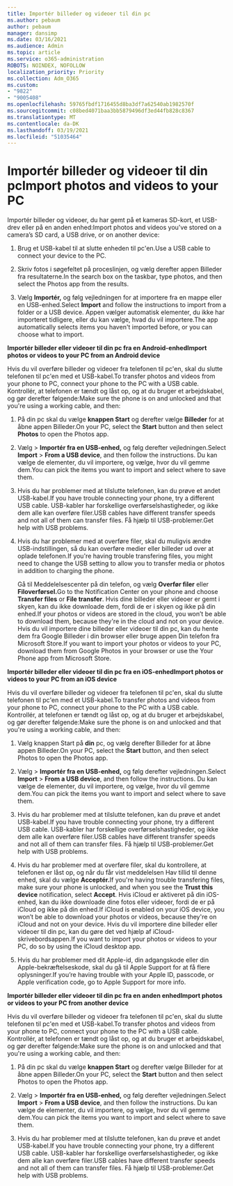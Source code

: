 ```yaml
---
title: Importér billeder og videoer til din pc
ms.author: pebaum
author: pebaum
manager: dansimp
ms.date: 03/16/2021
ms.audience: Admin
ms.topic: article
ms.service: o365-administration
ROBOTS: NOINDEX, NOFOLLOW
localization_priority: Priority
ms.collection: Adm_O365
ms.custom:
- "9822"
- "9005408"
ms.openlocfilehash: 59765fbdf1716455d8ba3df7a62540ab1982570f
ms.sourcegitcommit: c08bed4071baa3bb5879496df3ed44fb828c8367
ms.translationtype: MT
ms.contentlocale: da-DK
ms.lasthandoff: 03/19/2021
ms.locfileid: "51035464"
---
```

# <a name="import-photos-and-videos-to-your-pc"></a><span data-ttu-id="8ea64-102">Importér billeder og videoer til din pc</span><span class="sxs-lookup"><span data-stu-id="8ea64-102">Import photos and videos to your PC</span></span>

<span data-ttu-id="8ea64-103">Importér billeder og videoer, du har gemt på et kameras SD-kort, et USB-drev eller på en anden enhed:</span><span class="sxs-lookup"><span data-stu-id="8ea64-103">Import photos and videos you've stored on a camera’s SD card, a USB drive, or on another device:</span></span>

1. <span data-ttu-id="8ea64-104">Brug et USB-kabel til at slutte enheden til pc'en.</span><span class="sxs-lookup"><span data-stu-id="8ea64-104">Use a USB cable to connect your device to the PC.</span></span>

1. <span data-ttu-id="8ea64-105">Skriv fotos i søgefeltet på proceslinjen, og vælg derefter appen Billeder fra resultaterne.</span><span class="sxs-lookup"><span data-stu-id="8ea64-105">In the search box on the taskbar, type photos, and then select the Photos app from the results.</span></span>

1. <span data-ttu-id="8ea64-106">Vælg **Importér,** og følg vejledningen for at importere fra en mappe eller en USB-enhed.</span><span class="sxs-lookup"><span data-stu-id="8ea64-106">Select **Import** and follow the instructions to import from a folder or a USB device.</span></span> <span data-ttu-id="8ea64-107">Appen vælger automatisk elementer, du ikke har importeret tidligere, eller du kan vælge, hvad du vil importere.</span><span class="sxs-lookup"><span data-stu-id="8ea64-107">The app automatically selects items you haven't imported before, or you can choose what to import.</span></span>

<span data-ttu-id="8ea64-108">**Importér billeder eller videoer til din pc fra en Android-enhed**</span><span class="sxs-lookup"><span data-stu-id="8ea64-108">**Import photos or videos to your PC from an Android device**</span></span>

<span data-ttu-id="8ea64-109">Hvis du vil overføre billeder og videoer fra telefonen til pc'en, skal du slutte telefonen til pc'en med et USB-kabel.</span><span class="sxs-lookup"><span data-stu-id="8ea64-109">To transfer photos and videos from your phone to PC, connect your phone to the PC with a USB cable.</span></span> <span data-ttu-id="8ea64-110">Kontrollér, at telefonen er tændt og låst op, og at du bruger et arbejdskabel, og gør derefter følgende:</span><span class="sxs-lookup"><span data-stu-id="8ea64-110">Make sure the phone is on and unlocked and that you're using a working cable, and then:</span></span>

1. <span data-ttu-id="8ea64-111">På din pc skal du vælge **knappen Start** og derefter vælge **Billeder** for at åbne appen Billeder.</span><span class="sxs-lookup"><span data-stu-id="8ea64-111">On your PC, select the **Start** button and then select **Photos** to open the Photos app.</span></span>

1. <span data-ttu-id="8ea64-112">Vælg   >  **Importér fra en USB-enhed,** og følg derefter vejledningen.</span><span class="sxs-lookup"><span data-stu-id="8ea64-112">Select **Import** > **From a USB device**, and then follow the instructions.</span></span> <span data-ttu-id="8ea64-113">Du kan vælge de elementer, du vil importere, og vælge, hvor du vil gemme dem.</span><span class="sxs-lookup"><span data-stu-id="8ea64-113">You can pick the items you want to import and select where to save them.</span></span>

1. <span data-ttu-id="8ea64-114">Hvis du har problemer med at tilslutte telefonen, kan du prøve et andet USB-kabel.</span><span class="sxs-lookup"><span data-stu-id="8ea64-114">If you have trouble connecting your phone, try a different USB cable.</span></span> <span data-ttu-id="8ea64-115">USB-kabler har forskellige overførselshastigheder, og ikke dem alle kan overføre filer.</span><span class="sxs-lookup"><span data-stu-id="8ea64-115">USB cables have different transfer speeds and not all of them can transfer files.</span></span> <span data-ttu-id="8ea64-116">Få hjælp til USB-problemer.</span><span class="sxs-lookup"><span data-stu-id="8ea64-116">Get help with USB problems.</span></span>

1. <span data-ttu-id="8ea64-117">Hvis du har problemer med at overføre filer, skal du muligvis ændre USB-indstillingen, så du kan overføre medier eller billeder ud over at oplade telefonen.</span><span class="sxs-lookup"><span data-stu-id="8ea64-117">If you're having trouble transfering files, you might need to change the USB setting to allow you to transfer media or photos in addition to charging the phone.</span></span> 

    <span data-ttu-id="8ea64-118">Gå til Meddelelsescenter på din telefon, og vælg **Overfør filer** eller **Filoverførsel.**</span><span class="sxs-lookup"><span data-stu-id="8ea64-118">Go to the Notification Center on your phone and choose **Transfer files** or **File transfer**.</span></span> <span data-ttu-id="8ea64-119">Hvis dine billeder eller videoer er gemt i skyen, kan du ikke downloade dem, fordi de er i skyen og ikke på din enhed.</span><span class="sxs-lookup"><span data-stu-id="8ea64-119">If your photos or videos are stored in the cloud, you won’t be able to download them, because they're in the cloud and not on your device.</span></span> <span data-ttu-id="8ea64-120">Hvis du vil importere dine billeder eller videoer til din pc, kan du hente dem fra Google Billeder i din browser eller bruge appen Din telefon fra Microsoft Store.</span><span class="sxs-lookup"><span data-stu-id="8ea64-120">If you want to import your photos or videos to your PC, download them from Google Photos in your browser or use the Your Phone app from Microsoft Store.</span></span>

<span data-ttu-id="8ea64-121">**Importér billeder eller videoer til din pc fra en iOS-enhed**</span><span class="sxs-lookup"><span data-stu-id="8ea64-121">**Import photos or videos to your PC from an iOS device**</span></span>

<span data-ttu-id="8ea64-122">Hvis du vil overføre billeder og videoer fra telefonen til pc'en, skal du slutte telefonen til pc'en med et USB-kabel.</span><span class="sxs-lookup"><span data-stu-id="8ea64-122">To transfer photos and videos from your phone to PC, connect your phone to the PC with a USB cable.</span></span> <span data-ttu-id="8ea64-123">Kontrollér, at telefonen er tændt og låst op, og at du bruger et arbejdskabel, og gør derefter følgende:</span><span class="sxs-lookup"><span data-stu-id="8ea64-123">Make sure the phone is on and unlocked and that you're using a working cable, and then:</span></span>

1. <span data-ttu-id="8ea64-124">Vælg knappen Start på **din** pc, og vælg derefter Billeder for at åbne appen Billeder.</span><span class="sxs-lookup"><span data-stu-id="8ea64-124">On your PC, select the **Start** button, and then select Photos to open the Photos app.</span></span>

1. <span data-ttu-id="8ea64-125">Vælg   >  **Importér fra en USB-enhed,** og følg derefter vejledningen.</span><span class="sxs-lookup"><span data-stu-id="8ea64-125">Select **Import** > **From a USB device**, and then follow the instructions.</span></span> <span data-ttu-id="8ea64-126">Du kan vælge de elementer, du vil importere, og vælge, hvor du vil gemme dem.</span><span class="sxs-lookup"><span data-stu-id="8ea64-126">You can pick the items you want to import and select where to save them.</span></span>

1. <span data-ttu-id="8ea64-127">Hvis du har problemer med at tilslutte telefonen, kan du prøve et andet USB-kabel.</span><span class="sxs-lookup"><span data-stu-id="8ea64-127">If you have trouble connecting your phone, try a different USB cable.</span></span> <span data-ttu-id="8ea64-128">USB-kabler har forskellige overførselshastigheder, og ikke dem alle kan overføre filer.</span><span class="sxs-lookup"><span data-stu-id="8ea64-128">USB cables have different transfer speeds and not all of them can transfer files.</span></span> <span data-ttu-id="8ea64-129">Få hjælp til USB-problemer.</span><span class="sxs-lookup"><span data-stu-id="8ea64-129">Get help with USB problems.</span></span>

1. <span data-ttu-id="8ea64-130">Hvis du har problemer med at overføre filer, skal du kontrollere,  at telefonen er låst op, og når du får vist meddelelsen Hav tillid til denne enhed, skal du vælge **Acceptér.**</span><span class="sxs-lookup"><span data-stu-id="8ea64-130">If you're having trouble transfering files, make sure your phone is unlocked, and when you see the **Trust this device** notification, select **Accept**.</span></span> <span data-ttu-id="8ea64-131">Hvis iCloud er aktiveret på din iOS-enhed, kan du ikke downloade dine fotos eller videoer, fordi de er på iCloud og ikke på din enhed.</span><span class="sxs-lookup"><span data-stu-id="8ea64-131">If iCloud is enabled on your iOS device, you won’t be able to download your photos or videos, because they're on iCloud and not on your device.</span></span> <span data-ttu-id="8ea64-132">Hvis du vil importere dine billeder eller videoer til din pc, kan du gøre det ved hjælp af iCloud-skrivebordsappen.</span><span class="sxs-lookup"><span data-stu-id="8ea64-132">If you want to import your photos or videos to your PC, do so by using the iCloud desktop app.</span></span>

1. <span data-ttu-id="8ea64-133">Hvis du har problemer med dit Apple-id, din adgangskode eller din Apple-bekræftelseskode, skal du gå til Apple Support for at få flere oplysninger.</span><span class="sxs-lookup"><span data-stu-id="8ea64-133">If you’re having trouble with your Apple ID, passcode, or Apple verification code, go to Apple Support for more info.</span></span>

<span data-ttu-id="8ea64-134">**Importér billeder eller videoer til din pc fra en anden enhed**</span><span class="sxs-lookup"><span data-stu-id="8ea64-134">**Import photos or videos to your PC from another device**</span></span>

<span data-ttu-id="8ea64-135">Hvis du vil overføre billeder og videoer fra telefonen til pc'en, skal du slutte telefonen til pc'en med et USB-kabel.</span><span class="sxs-lookup"><span data-stu-id="8ea64-135">To transfer photos and videos from your phone to PC, connect your phone to the PC with a USB cable.</span></span> <span data-ttu-id="8ea64-136">Kontrollér, at telefonen er tændt og låst op, og at du bruger et arbejdskabel, og gør derefter følgende:</span><span class="sxs-lookup"><span data-stu-id="8ea64-136">Make sure the phone is on and unlocked and that you're using a working cable, and then:</span></span>

1. <span data-ttu-id="8ea64-137">På din pc skal du vælge **knappen Start** og derefter vælge Billeder for at åbne appen Billeder.</span><span class="sxs-lookup"><span data-stu-id="8ea64-137">On your PC, select the **Start** button and then select Photos to open the Photos app.</span></span>

1. <span data-ttu-id="8ea64-138">Vælg   >  **Importér fra en USB-enhed,** og følg derefter vejledningen.</span><span class="sxs-lookup"><span data-stu-id="8ea64-138">Select **Import** > **From a USB device**, and then follow the instructions.</span></span> <span data-ttu-id="8ea64-139">Du kan vælge de elementer, du vil importere, og vælge, hvor du vil gemme dem.</span><span class="sxs-lookup"><span data-stu-id="8ea64-139">You can pick the items you want to import and select where to save them.</span></span>

1. <span data-ttu-id="8ea64-140">Hvis du har problemer med at tilslutte telefonen, kan du prøve et andet USB-kabel.</span><span class="sxs-lookup"><span data-stu-id="8ea64-140">If you have trouble connecting your phone, try a different USB cable.</span></span> <span data-ttu-id="8ea64-141">USB-kabler har forskellige overførselshastigheder, og ikke dem alle kan overføre filer.</span><span class="sxs-lookup"><span data-stu-id="8ea64-141">USB cables have different transfer speeds and not all of them can transfer files.</span></span> <span data-ttu-id="8ea64-142">Få hjælp til USB-problemer.</span><span class="sxs-lookup"><span data-stu-id="8ea64-142">Get help with USB problems.</span></span>


